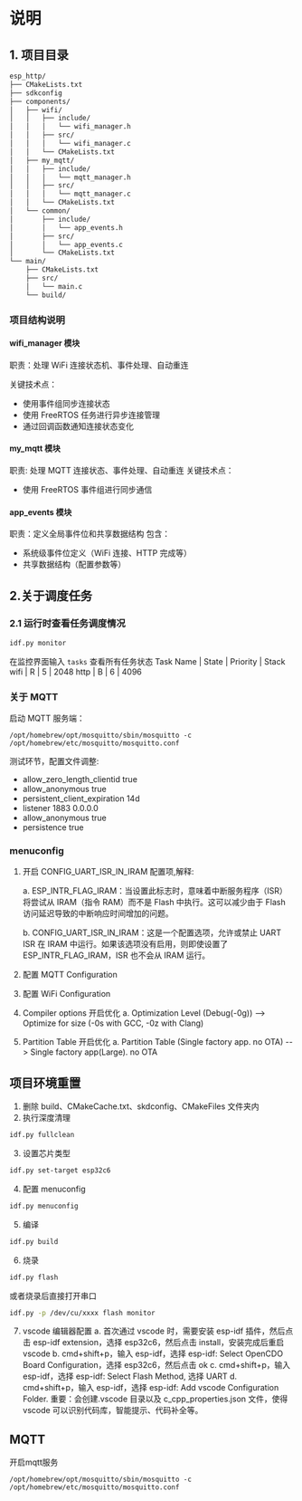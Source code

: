 # 说明

## 1. 项目目录

```bash
esp_http/
├── CMakeLists.txt
├── sdkconfig
├── components/
│   ├── wifi/
│   │   ├── include/
│   │   │   └── wifi_manager.h
│   │   ├── src/
│   │   │   └── wifi_manager.c
│   │   └── CMakeLists.txt
│   ├── my_mqtt/
│   │   ├── include/
│   │   │   └── mqtt_manager.h
│   │   ├── src/
│   │   │   └── mqtt_manager.c
│   │   └── CMakeLists.txt
│   └── common/
│       ├── include/
│       │   └── app_events.h
│       ├── src/
│       │   └── app_events.c
│       └── CMakeLists.txt
└── main/
    ├── CMakeLists.txt
    ├── src/
    │   └── main.c
    └── build/
```

### 项目结构说明

#### wifi_manager 模块

职责：处理 WiFi 连接状态机、事件处理、自动重连

关键技术点：

- 使用事件组同步连接状态
- 使用 FreeRTOS 任务进行异步连接管理
- 通过回调函数通知连接状态变化

#### my_mqtt 模块

职责: 处理 MQTT 连接状态、事件处理、自动重连
关键技术点：

- 使用 FreeRTOS 事件组进行同步通信

#### app_events 模块

职责：定义全局事件位和共享数据结构
包含：

- 系统级事件位定义（WiFi 连接、HTTP 完成等）
- 共享数据结构（配置参数等）

## 2.关于调度任务

### 2.1 运行时查看任务调度情况

```bash
idf.py monitor
```

在监控界面输入 `tasks` 查看所有任务状态
Task Name | State | Priority | Stack
wifi | R | 5 | 2048
http | B | 6 | 4096

### 关于 MQTT

启动 MQTT 服务端：

```shell
/opt/homebrew/opt/mosquitto/sbin/mosquitto -c /opt/homebrew/etc/mosquitto/mosquitto.conf
```

测试环节，配置文件调整:

- allow_zero_length_clientid true
- allow_anonymous true
- persistent_client_expiration 14d
- listener 1883 0.0.0.0
- allow_anonymous true
- persistence true

### menuconfig

1. 开启 CONFIG_UART_ISR_IN_IRAM 配置项,解释:

   a. ESP_INTR_FLAG_IRAM：当设置此标志时，意味着中断服务程序（ISR）将尝试从 IRAM（指令 RAM）而不是 Flash 中执行。这可以减少由于 Flash 访问延迟导致的中断响应时间增加的问题。

   b. CONFIG_UART_ISR_IN_IRAM：这是一个配置选项，允许或禁止 UART ISR 在 IRAM 中运行。如果该选项没有启用，则即使设置了 ESP_INTR_FLAG_IRAM，ISR 也不会从 IRAM 运行。

2. 配置 MQTT Configuration
3. 配置 WiFi Configuration
4. Compiler options 开启优化
   a. Optimization Level (Debug(-0g)) --> Optimize for size (-0s with GCC, -0z with Clang)
5. Partition Table 开启优化
   a. Partition Table (Single factory app. no OTA) --> Single factory app(Large). no OTA

## 项目环境重置

1. 删除 build、CMakeCache.txt、skdconfig、CMakeFiles 文件夹内
2. 执行深度清理

```bash
idf.py fullclean
```

3. 设置芯片类型

```bash
idf.py set-target esp32c6
```

4. 配置 menuconfig

```bash
idf.py menuconfig
```

5. 编译

```bash
idf.py build
```

6. 烧录

```bash
idf.py flash
```

或者烧录后直接打开串口

```bash
idf.py -p /dev/cu/xxxx flash monitor
```

7. vscode 编辑器配置
   a. 首次通过 vscode 时，需要安装 esp-idf 插件，然后点击 esp-idf extension，选择 esp32c6，然后点击 install，安装完成后重启 vscode
   b. cmd+shift+p，输入 esp-idf，选择 esp-idf: Select OpenCDO Board Configuration，选择 esp32c6，然后点击 ok
   c. cmd+shift+p，输入 esp-idf，选择 esp-idf: Select Flash Method, 选择 UART
   d. cmd+shift+p，输入 esp-idf，选择 esp-idf: Add vscode Configuration Folder.  重要：会创建.vscode 目录以及 c_cpp_properties.json 文件，使得 vscode 可以识别代码库，智能提示、代码补全等。

## MQTT
开启mqtt服务
```shell
/opt/homebrew/opt/mosquitto/sbin/mosquitto -c /opt/homebrew/etc/mosquitto/mosquitto.conf
```
